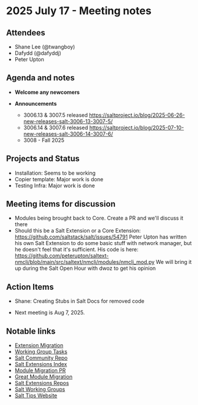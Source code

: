 # 2025 July 17 - Meeting notes

## Attendees
  - Shane Lee (@twangboy)
  - Dafydd (@dafyddj)
  - Peter Upton

## Agenda and notes

- **Welcome any newcomers**

- **Announcements**
  - 3006.13 & 3007.5 released
    https://saltproject.io/blog/2025-06-26-new-releases-salt-3006-13-3007-5/
  - 3006.14 & 3007.6 released
    https://saltproject.io/blog/2025-07-10-new-releases-salt-3006-14-3007-6/
  - 3008 - Fall 2025

## Projects and Status
- Installation: Seems to be working
- Copier template: Major work is done
- Testing Infra: Major work is done

## Meeting items for discussion
- Modules being brought back to Core. Create a PR and we'll discuss it there
- Should this be a Salt Extension or a Core Extension:
  https://github.com/saltstack/salt/issues/54791
  Peter Upton has written his own Salt Extension to do some basic stuff with
  network manager, but he doesn't feel that it's sufficient. His code is here:
  https://github.com/peterupton/saltext-nmcli/blob/main/src/saltext/nmcli/modules/nmcli_mod.py
  We will bring it up during the Salt Open Hour with dwoz to get his opinion

## Action Items
- Shane: Creating Stubs in Salt Docs for removed code

- Next meeting is Aug 7, 2025.

## Notable links

- [Extension Migration](https://github.com/orgs/salt-extensions/projects/5)
- [Working Group Tasks](https://github.com/orgs/salt-extensions/projects/6)
- [Salt Community Repo](https://github.com/saltstack/community)
- [Salt Extensions Index](https://extensions.saltproject.io/)
- [Module Migration PR](https://github.com/saltstack/salt/pull/65971)
- [Great Module Migration](https://github.com/saltstack/great-module-migration)
- [Salt Extensions Repos](https://github.com/orgs/salt-extensions/repositories)
- [Salt Working Groups](https://github.com/saltstack/community/tree/master/working_groups)
- [Salt Tips Website](https://salt.tips/whats-new-in-salt-chlorine/)
